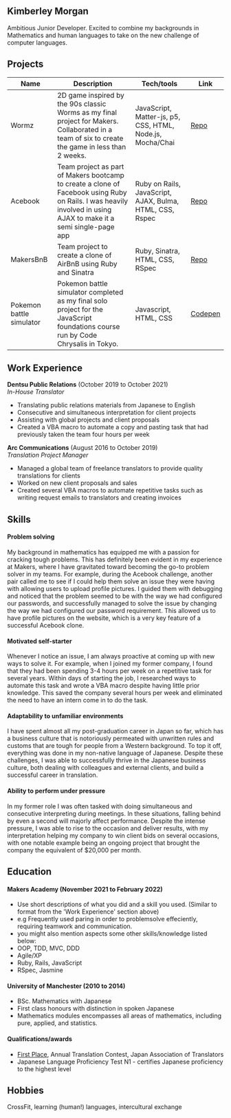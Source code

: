 ## Kimberley Morgan

Ambitious Junior Developer. Excited to combine my backgrounds in Mathematics and human languages to take on the new challenge of computer languages.

## Projects

| Name                         | Description       | Tech/tools        | Link |
| ---------------------------- | ----------------- | ----------------- | ----------------- |
| Wormz | 2D game inspired by the 90s classic Worms as my final project for Makers. Collaborated in a team of six to create the game in less than 2 weeks. | JavaScript, Matter-js, p5, CSS, HTML, Node.js, Mocha/Chai | [Repo](https://github.com/kim-morgan/wormz) |
| Acebook | Team project as part of Makers bootcamp to create a clone of Facebook using Ruby on Rails. I was heavily involved in using AJAX to make it a semi single-page app | Ruby on Rails, JavaScript, AJAX, Bulma, HTML, CSS, Rspec |[Repo](https://github.com/kim-morgan/acebook-on-the-rails) |
| MakersBnB| Team project to create a clone of AirBnB using Ruby and Sinatra | Ruby, Sinatra, HTML, CSS, RSpec| [Repo](https://github.com/kim-morgan/acebook-on-the-rails) |
| Pokemon battle simulator     | Pokemon battle simulator completed as my final solo project for the JavaScript foundations course run by Code Chrysalis in Tokyo.  | Javascript, HTML, CSS | [Codepen](https://codepen.io/kmorgan135/full/QWKKgZB) |

## Work Experience

**Dentsu Public Relations** (October 2019 to October 2021)  
_In-House Translator_

- Translating public relations materials from Japanese to English
- Consecutive and simultaneous interpretation for client projects
- Assisting with global projects and client proposals
- Created a VBA macro to automate a copy and pasting task that had previously taken the team four hours per week

**Arc Communications** (August 2016 to October 2019)  
_Translation Project Manager_

- Managed a global team of freelance translators to provide quality translations for clients
- Worked on new client proposals and sales
- Created several VBA macros to automate repetitive tasks such as writing request emails to translators and creating invoices

## Skills

#### Problem solving

My background in mathematics has equipped me with a passion for cracking tough problems. This has definitely been evident in my experience at Makers, where I have gravitated toward becoming the go-to problem solver in my teams. For example, during the Acebook challenge, another pair called me to see if I could help them solve an issue they were having with allowing users to upload profile pictures. I guided them with debugging and noticed that the problem seemed to be with the way we had configured our passwords, and successfully managed to solve the issue by changing the way we had configured our password requirement. This allowed us to have profile pictures on the website, which is a very key feature of a successful Acebook clone.

#### Motivated self-starter

Whenever I notice an issue, I am always proactive at coming up with new ways to solve it. For example, when I joined my former company, I found that they had been spending 3-4 hours per week on a repetitive task for several years. Within days of starting the job, I researched ways to automate this task and wrote a VBA macro despite having little prior knowledge. This saved the company several hours per week and eliminated the need to have an intern come in to do the task. 

#### Adaptability to unfamiliar environments

I have spent almost all my post-graduation career in Japan so far, which has a business culture that is notoriously permeated with unwritten rules and customs that are tough for people from a Western background. To top it off, everything was done in my non-native language of Japanese. Despite these challenges, I was able to successfully thrive in the Japanese business culture, both dealing with colleagues and external clients, and build a successful career in translation.

#### Ability to perform under pressure

In my former role I was often tasked with doing simultaneous and consecutive interpreting during meetings. In these situations, falling behind by even a second will majorly affect performance. Despite the intense pressure, I was able to rise to the occasion and deliver results, with my interpretation helping my company to win client bids on several occasions, with one notable example being an ongoing project that brought the company the equivalent of $20,000 per month.

## Education

#### Makers Academy (November 2021 to February 2022)
- Use short descriptions of what you did and a skill you used. (Similar to format from the 'Work Experience' section above)
- e.g Frequently used paring in order to problemsolve effeciently, requiring teamwork and communication.
- you might also mention aspects some other skills/knowledge listed below: 
- OOP, TDD, MVC, DDD
- Agile/XP
- Ruby, Rails, JavaScript
- RSpec, Jasmine

#### University of Manchester (2010 to 2014)

- BSc. Mathematics with Japanese
- First class honours with distinction in spoken Japanese
- Mathematics modules encompasses all areas of mathematics, including pure, applied, and statistics.

#### Qualifications/awards

- [First Place](https://jat.org/news/fifteenth_annual_jat_contest_winners), Annual Translation Contest, Japan Association of Translators
- Japanese Language Proficiency Test N1 - certifies Japanese proficiency to the highest level


## Hobbies

CrossFit, learning (human!) languages, intercultural exchange
